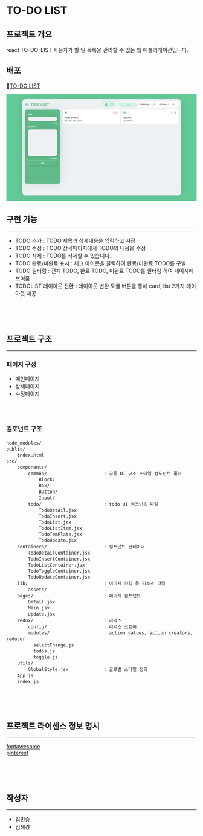 # TO-DO LIST

## 프로젝트 개요

react TO-DO-LIST 사용자가 할 일 목록을 관리할 수 있는 웹 애플리케이션입니다.

## 배포

📎[TO-DO LIST](https://hh99-chap2-ver2-6s2z.vercel.app/)

<img src = "./img/background.png">

## 구현 기능

---

- TODO 추가 : TODO 제목과 상세내용을 입력하고 저장
- TODO 수정 : TODO 상세페이지에서 TODO의 내용을 수정
- TODO 삭제 : TODO를 삭제할 수 있습니다.
- TODO 완료/미완료 표시 : 체크 아이콘을 클릭하여 완료/미완료 TODO를 구별
- TODO 필터링 : 전체 TODO, 완료 TODO, 미완료 TODO를 필터링 하여 페이지에 보여줌
- TODOLIST 레이아웃 전환 : 레이아웃 변환 토글 버튼을 통해 card, list 2가지 레이아웃 제공

<br />
<br />
<br />

## 프로젝트 구조

---

### 페이지 구성

- 메인페이지
- 상세페이지
- 수정페이지

<br />
<br />

### 컴포넌트 구조

```
node_modules/
public/
    index.html
src/
    components/
        common/                     : 공통 UI 요소 스타일 컴포넌트 폴더
            Block/
            Box/
            Button/
            Input/
        todo/                       : todo UI 컴포넌트 파일
            TodoDetail.jsx
            TodoInsert.jsx
            TodoList.jsx
            TodoListItem.jsx
            TodoTemPlate.jsx
            TodoUpdate.jsx
    containers/                     : 컴포넌트 컨테이너
        TodoDetailContainer.jsx
        TodoInsertContainer.jsx
        TodoListContainer.jsx
        TodoToggleContainer.jsx
        TodoUpdateContainer.jsx
    lib/                            : 이미지 파일 등 리소스 파일
        assets/
    pages/                          : 페이지 컴포넌트
        Detail.jsx
        Main.jsx
        Update.jsx
    redux/                          : 리덕스
        config/                     : 리덕스 스토어
        modules/                    : action values, action creators, reducer
          selectChange.js
          todos.js
          toggle.js
    utils/
        GlobalStyle.jsx             : 글로벌 스타일 정의
    App.js
    index.js
```

<br />
<br />
<br />

## 프로젝트 라이센스 정보 명시

---

[fontawesome](https://fontawesome.com/) <br />
[pinterest](https://www.pinterest.co.kr)

<br />
<br />
<br />

## 작성자

---

- 김민승
- 김혜경
